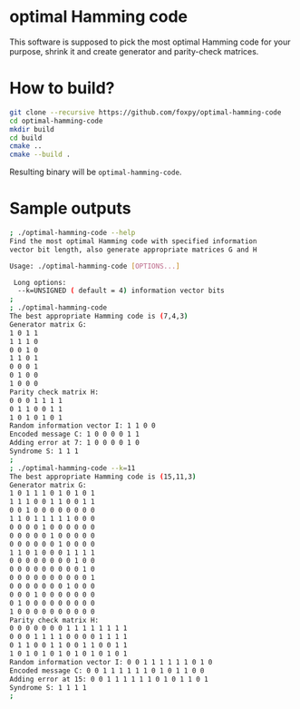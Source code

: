 # optimal Hamming code

This software is supposed to pick the most optimal Hamming code
for your purpose, shrink it and create generator and parity-check matrices.

# How to build?

```bash
git clone --recursive https://github.com/foxpy/optimal-hamming-code
cd optimal-hamming-code
mkdir build
cd build
cmake ..
cmake --build .
```

Resulting binary will be `optimal-hamming-code`.

# Sample outputs

```bash
; ./optimal-hamming-code --help
Find the most optimal Hamming code with specified information
vector bit length, also generate appropriate matrices G and H

Usage: ./optimal-hamming-code [OPTIONS...]

 Long options:
  --k=UNSIGNED ( default = 4) information vector bits
;
; ./optimal-hamming-code
The best appropriate Hamming code is (7,4,3)
Generator matrix G:
1 0 1 1
1 1 1 0
0 0 1 0
1 1 0 1
0 0 0 1
0 1 0 0
1 0 0 0
Parity check matrix H:
0 0 0 1 1 1 1
0 1 1 0 0 1 1
1 0 1 0 1 0 1
Random information vector I: 1 1 0 0
Encoded message C: 1 0 0 0 0 1 1
Adding error at 7: 1 0 0 0 0 1 0
Syndrome S: 1 1 1
;
; ./optimal-hamming-code --k=11
The best appropriate Hamming code is (15,11,3)
Generator matrix G:
1 0 1 1 1 0 1 0 1 0 1
1 1 1 0 0 1 1 0 0 1 1
0 0 1 0 0 0 0 0 0 0 0
1 1 0 1 1 1 1 1 0 0 0
0 0 0 0 1 0 0 0 0 0 0
0 0 0 0 0 1 0 0 0 0 0
0 0 0 0 0 0 1 0 0 0 0
1 1 0 1 0 0 0 1 1 1 1
0 0 0 0 0 0 0 0 1 0 0
0 0 0 0 0 0 0 0 0 1 0
0 0 0 0 0 0 0 0 0 0 1
0 0 0 0 0 0 0 1 0 0 0
0 0 0 1 0 0 0 0 0 0 0
0 1 0 0 0 0 0 0 0 0 0
1 0 0 0 0 0 0 0 0 0 0
Parity check matrix H:
0 0 0 0 0 0 0 1 1 1 1 1 1 1 1
0 0 0 1 1 1 1 0 0 0 0 1 1 1 1
0 1 1 0 0 1 1 0 0 1 1 0 0 1 1
1 0 1 0 1 0 1 0 1 0 1 0 1 0 1
Random information vector I: 0 0 1 1 1 1 1 1 0 1 0
Encoded message C: 0 0 1 1 1 1 1 1 0 1 0 1 1 0 0
Adding error at 15: 0 0 1 1 1 1 1 1 0 1 0 1 1 0 1
Syndrome S: 1 1 1 1
;
```

